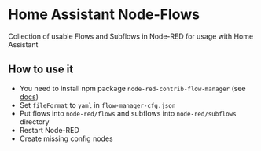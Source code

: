 # Home Assistant Node-Flows
Collection of usable Flows and Subflows in Node-RED for usage with Home Assistant

## How to use it

- You need to install npm package `node-red-contrib-flow-manager` (see [docs](https://flows.nodered.org/node/node-red-contrib-flow-manager))
- Set `fileFormat` to `yaml` in `flow-manager-cfg.json`
- Put flows into `node-red/flows` and subflows into `node-red/subflows` directory
- Restart Node-RED
- Create missing config nodes
